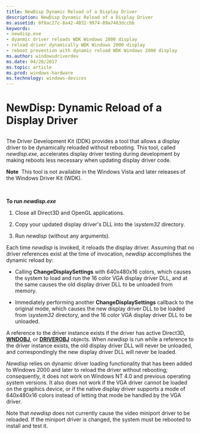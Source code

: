 ```yaml
---
title: NewDisp Dynamic Reload of a Display Driver
description: NewDisp Dynamic Reload of a Display Driver
ms.assetid: 0f8ac27c-8a42-4032-9974-89a7463dccbb
keywords:
- newdisp.exe
- dyanmic driver reloads WDK Windows 2000 display
- reload driver dynamically WDK Windows 2000 display
- reboot prevention with dynamic reload WDK Windows 2000 display
ms.author: windowsdriverdev
ms.date: 04/20/2017
ms.topic: article
ms.prod: windows-hardware
ms.technology: windows-devices
---
```


# NewDisp: Dynamic Reload of a Display Driver


## <span id="ddk_newdisp_dynamic_reload_of_a_display_driver_gg"></span><span id="DDK_NEWDISP_DYNAMIC_RELOAD_OF_A_DISPLAY_DRIVER_GG"></span>


The Driver Development Kit (DDK) provides a tool that allows a display driver to be dynamically reloaded without rebooting. This tool, called *newdisp.exe*, accelerates display driver testing during development by making reboots less necessary when updating display driver code.

**Note**  This tool is not available in the Windows Vista and later releases of the Windows Driver Kit (WDK).

 

**To run *newdisp.exe***

1.  Close all Direct3D and OpenGL applications.

2.  Copy your updated display driver's DLL into the *\\system32* directory.

3.  Run *newdisp* (without any arguments).

Each time *newdisp* is invoked, it reloads the display driver. Assuming that no driver references exist at the time of invocation, *newdisp* accomplishes the dynamic reload by:

-   Calling **ChangeDisplaySettings** with 640x480x16 colors, which causes the system to load and run the 16 color VGA display driver DLL, and at the same causes the old display driver DLL to be unloaded from memory.

-   Immediately performing another **ChangeDisplaySettings** callback to the original mode, which causes the new display driver DLL to be loaded from *\\system32* directory, and the 16 color VGA display driver DLL to be unloaded.

A reference to the driver instance exists if the driver has active Direct3D, [**WNDOBJ**](https://msdn.microsoft.com/library/windows/hardware/ff570599), or [**DRIVEROBJ**](https://msdn.microsoft.com/library/windows/hardware/ff556162) objects. When *newdisp* is run while a reference to the driver instance exists, the old display driver DLL will never be unloaded, and correspondingly the new display driver DLL will never be loaded.

*Newdisp* relies on dynamic driver loading functionality that has been added to Windows 2000 and later to reload the driver without rebooting; consequently, it does not work on Windows NT 4.0 and previous operating system versions. It also does not work if the VGA driver cannot be loaded on the graphics device, or if the native display driver supports a mode of 640x480x16 colors instead of letting that mode be handled by the VGA driver.

Note that *newdisp* does not currently cause the video miniport driver to be reloaded. If the miniport driver is changed, the system must be rebooted to install and test it.

 

 





